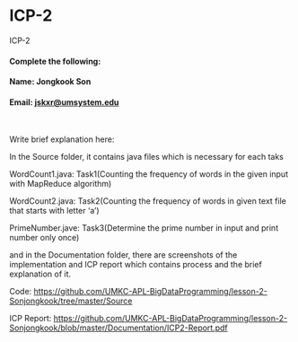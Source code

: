 # ICP-2
ICP-2

#### Complete the following:

#### Name: Jongkook Son
#### Email: jskxr@umsystem.edu

<br/>
 
Write brief explanation here:

In the Source folder, it contains java files which is necessary for each taks

WordCount1.java: Task1(Counting the frequency of words in the given input with MapReduce algorithm)

WordCount2.java: Task2(Counting the frequency of words in given text file that starts with letter ‘a’)

PrimeNumber.jave: Task3(Determine the prime number in input and print number only once)

and in the Documentation folder, there are screenshots of the implementation and ICP report which contains
process and the brief explanation of it.

Code: https://github.com/UMKC-APL-BigDataProgramming/lesson-2-Sonjongkook/tree/master/Source

ICP Report: https://github.com/UMKC-APL-BigDataProgramming/lesson-2-Sonjongkook/blob/master/Documentation/ICP2-Report.pdf
